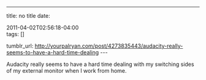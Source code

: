 ---
title: no title
date:

 2011-04-02T02:56:18-04:00  
tags:  []

tumblr_url:
http://yourpalryan.com/post/4273835443/audacity-really-seems-to-have-a-hard-time-dealing
\-\--

Audacity really seems to have a hard time dealing with my switching
sides of my external monitor when I work from home.
